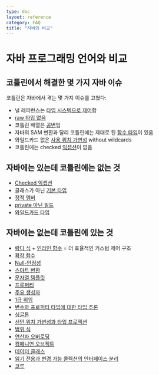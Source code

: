 ```yaml
---
type: doc
layout: reference
category: FAQ
title: "자바와 비교"
---
```


# 자바 프로그래밍 언어와 비교

## 코틀린에서 해결한 몇 가지 자바 이슈

코틀린은 자바에서 겪는 몇 가지 이슈를 고쳤다:

* 널 레퍼런스는 [타입 시스템으로 제어](null-safety.html)함
* [raw 타입 없음](java-interop.html)
* 코틀린 배열은 [공변](basic-types.html#arrays)임
* 자바의 SAM 변환과 달리 코틀린에는 제대로 된 [함수 타입](lambdas.html#function-types)이 있음
* 와일드카드 없은 [사용 위치 가변성](generics.html#use-site-variance-type-projections) without wildcards
* 코틀린에는 checked [익셉션](exceptions.html)이 없음

## 자바에는 있는데 코틀린에는 없는 것

* [Checked 익셉션](exceptions.html)
* 클래스가 아닌 [기본 타입](basic-types.html)
* [정적 멤버](classes.html)
* [private 아닌 필드](properties.html)
* [와일드카드 타입](generics.html)

## 자바에는 없는데 코틀린에 있는 것

* [람다 식](lambdas.html) + [인라인 함수](inline-functions.html) = 더 효율적인 커스텀 제어 구조
* [확장 함수](extensions.html)
* [Null-안정성](null-safety.html)
* [스마트 변환](typecasts.html)
* [문자열 템플릿](basic-types.html#strings)
* [프로퍼티](properties.html)
* [주요 생성자](classes.html)
* [1급 위임](delegation.html)
* [변수와 프로퍼티 타입에 대한 타입 추론](basic-types.html)
* [싱글톤](object-declarations.html)
* [선언 위치 가변성과 타입 프로젝션](generics.html)
* [범위 식](ranges.html)
* [연산자 오버로딩](operator-overloading.html)
* [컴페니언 오브젝트](classes.html#companion-objects)
* [데이터 클래스](data-classes.html)
* [읽기 전용과 변경 가능 콜렉션의 인터페이스 분리](collections.html)
* [코루](coroutines.html)
